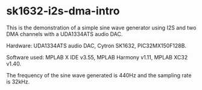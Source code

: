 # sk1632-i2s-dma-intro
This is the demonstration of a simple sine wave generator using I2S and two DMA channels with a UDA1334ATS audio DAC.

Hardware: UDA1334ATS audio DAC, Cytron SK1632, PIC32MX150F128B.

Software used: MPLAB X IDE v3.55, MPLAB Harmony v1.11, MPLAB XC32 v1.40.

The frequency of the sine wave generated is 440Hz and the sampling rate is 32kHz.
